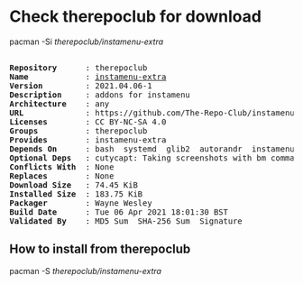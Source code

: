 # Check therepoclub for download

pacman -Si *therepoclub/instamenu-extra*

<div class="highlight"><pre class="highlight"><text>
<b>Repository</b>      : therepoclub
<b>Name</b>            : <a href="../../x86_64/instamenu-extra-2021.04.06-1-any.pkg.tar.zst">instamenu-extra</a>
<b>Version</b>         : 2021.04.06-1
<b>Description</b>     : addons for instamenu
<b>Architecture</b>    : any
<b>URL</b>             : https://github.com/The-Repo-Club/instamenu-extra
<b>Licenses</b>        : CC BY-NC-SA 4.0
<b>Groups</b>          : therepoclub
<b>Provides</b>        : instamenu-extra
<b>Depends On</b>      : bash  systemd  glib2  autorandr  instamenu  instamenu-schemas  python>=3.4  python-gobject
<b>Optional Deps</b>   : cutycapt: Taking screenshots with bm command.
<b>Conflicts With</b>  : None
<b>Replaces</b>        : None
<b>Download Size</b>   : 74.45 KiB
<b>Installed Size</b>  : 183.75 KiB
<b>Packager</b>        : Wayne Wesley <wayne6324@gmail.com>
<b>Build Date</b>      : Tue 06 Apr 2021 18:01:30 BST
<b>Validated By</b>    : MD5 Sum  SHA-256 Sum  Signature
</text></pre></div>

## How to install from therepoclub

pacman -S *therepoclub/instamenu-extra*
